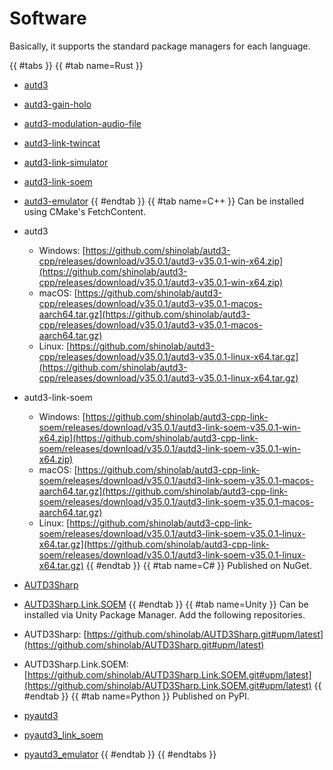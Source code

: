 # Software


Basically, it supports the standard package managers for each language.

{{ #tabs }}
{{ #tab name=Rust }}
- [autd3](https://crates.io/crates/autd3)
- [autd3-gain-holo](https://crates.io/crates/autd3-gain-holo)
- [autd3-modulation-audio-file](https://crates.io/crates/autd3-modulation-audio-file)
- [autd3-link-twincat](https://crates.io/crates/autd3-link-twincat)
- [autd3-link-simulator](https://crates.io/crates/autd3-link-simulator)
- [autd3-link-soem](https://crates.io/crates/autd3-link-soem)
- [autd3-emulator](https://crates.io/crates/autd3-emulator)
{{ #endtab }}
{{ #tab name=C++ }}
Can be installed using CMake's FetchContent.

- autd3
    - Windows: [https://github.com/shinolab/autd3-cpp/releases/download/v35.0.1/autd3-v35.0.1-win-x64.zip](https://github.com/shinolab/autd3-cpp/releases/download/v35.0.1/autd3-v35.0.1-win-x64.zip)
    - macOS: [https://github.com/shinolab/autd3-cpp/releases/download/v35.0.1/autd3-v35.0.1-macos-aarch64.tar.gz](https://github.com/shinolab/autd3-cpp/releases/download/v35.0.1/autd3-v35.0.1-macos-aarch64.tar.gz)
    - Linux: [https://github.com/shinolab/autd3-cpp/releases/download/v35.0.1/autd3-v35.0.1-linux-x64.tar.gz](https://github.com/shinolab/autd3-cpp/releases/download/v35.0.1/autd3-v35.0.1-linux-x64.tar.gz)
- autd3-link-soem
    - Windows: [https://github.com/shinolab/autd3-cpp-link-soem/releases/download/v35.0.1/autd3-link-soem-v35.0.1-win-x64.zip](https://github.com/shinolab/autd3-cpp-link-soem/releases/download/v35.0.1/autd3-link-soem-v35.0.1-win-x64.zip)
    - macOS: [https://github.com/shinolab/autd3-cpp-link-soem/releases/download/v35.0.1/autd3-link-soem-v35.0.1-macos-aarch64.tar.gz](https://github.com/shinolab/autd3-cpp-link-soem/releases/download/v35.0.1/autd3-link-soem-v35.0.1-macos-aarch64.tar.gz)
    - Linux: [https://github.com/shinolab/autd3-cpp-link-soem/releases/download/v35.0.1/autd3-link-soem-v35.0.1-linux-x64.tar.gz](https://github.com/shinolab/autd3-cpp-link-soem/releases/download/v35.0.1/autd3-link-soem-v35.0.1-linux-x64.tar.gz)
{{ #endtab }}
{{ #tab name=C# }}
Published on NuGet.

- [AUTD3Sharp](https://www.nuget.org/packages/AUTD3Sharp)
- [AUTD3Sharp.Link.SOEM](https://www.nuget.org/packages/AUTD3Sharp.Link.SOEM)
{{ #endtab }}
{{ #tab name=Unity }}
Can be installed via Unity Package Manager.
Add the following repositories.
- AUTD3Sharp: [https://github.com/shinolab/AUTD3Sharp.git#upm/latest](https://github.com/shinolab/AUTD3Sharp.git#upm/latest)
- AUTD3Sharp.Link.SOEM: [https://github.com/shinolab/AUTD3Sharp.Link.SOEM.git#upm/latest](https://github.com/shinolab/AUTD3Sharp.Link.SOEM.git#upm/latest)
{{ #endtab }}
{{ #tab name=Python }}
Published on PyPI.

- [pyautd3](https://pypi.org/project/pyautd3/)
- [pyautd3_link_soem](https://pypi.org/project/pyautd3_link_soem/)
- [pyautd3_emulator](https://pypi.org/project/pyautd3_emulator/)
{{ #endtab }}
{{ #endtabs }}
